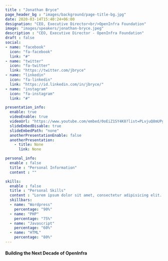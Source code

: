 ```yaml
---
title : "Jonathan Bryce"
page_header_bg : "images/background/page-title-bg.jpg"
date: 2020-03-14T15:40:24+06:00
designation: "CEO, Executive Director<br/>OpenInfra Foundation"
image: "images/speakers/jonathan-bryce.jpeg"
description : "CEO, Executive Director - OpenInfra Foundation"
draft : false
social:
- name: "facebook"
  icon: "fa-facebook"
  link: "#"
- name: "twitter"
  icon: "fa-twitter"
  link: "https://twitter.com/jbryce"
- name: "linkedin"
  icon: "fa-linkedin"
  link: "https://id.linkedin.com/in/jbryce/"
- name: "instagram"
  icon: "fa-instagram"
  link: "#"

presentation_info:
  enable: true
  videoEnable: true
  videoUrl: "https://www.youtube.com/embed/0oEiZ1SY4K8?list=PLvjuQ8mUPgNcJnD3k_QNWOohhMfp0t3Jb"
  slideEmbedDisable: true
  slideEmbedPath: "none"
  anotherPresentationEnable: false
  anotherPresentation:
    - title: None
      link: None

personal_info:
  enable : false
  title : "Personal Information"
  content : ""

skills:
  enable : false
  title : "Personal Skills"
  content : "Lorem ipsum dolor sit amet, consectetur adipisicing elit. Excepturi explicabo suscipit deleniti voluptatum quos nostrum iure doloremque."
  skillbars:
  - name: "Wordpress"
    percentage: "90%"
  - name: "PHP"
    percentage: "75%"
  - name: "Javascript"
    percentage: "60%"
  - name: "HTML"
    percentage: "80%"
---
```

#### Building the Next Decade of OpenInfra
